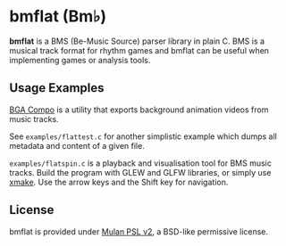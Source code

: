 # bmflat (Bm♭)

**bmflat** is a BMS (Be-Music Source) parser library in plain C. BMS is a musical track format for rhythm games and bmflat can be useful when implementing games or analysis tools.

## Usage Examples

[BGA Compo](https://gist.github.com/50764b32880710f9ec8b95de353a18fb) is a utility that exports background animation videos from music tracks.

See `examples/flattest.c` for another simplistic example which dumps all metadata and content of a given file.

`examples/flatspin.c` is a playback and visualisation tool for BMS music tracks. Build the program with GLEW and GLFW libraries, or simply use [xmake](https://xmake.io/). Use the arrow keys and the Shift key for navigation.

## License

bmflat is provided under [Mulan PSL v2](https://opensource.org/licenses/MulanPSL-2.0), a BSD-like permissive license.
